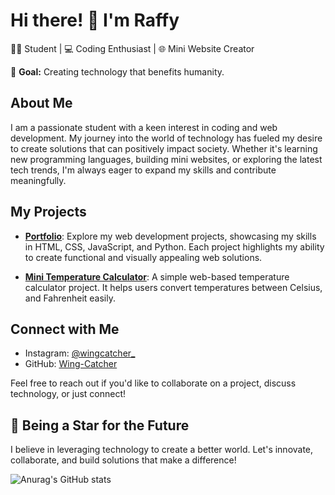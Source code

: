 # Hi there! 👋 I'm Raffy

👨‍🎓 Student | 💻 Coding Enthusiast | 🌐 Mini Website Creator

🚀 **Goal:** Creating technology that benefits humanity.

## About Me

I am a passionate student with a keen interest in coding and web development. My journey into the world of technology has fueled my desire to create solutions that can positively impact society. Whether it's learning new programming languages, building mini websites, or exploring the latest tech trends, I'm always eager to expand my skills and contribute meaningfully.

## My Projects

- **[Portfolio](https://github.com/Wing-Catcher/portfolio)**: Explore my web development projects, showcasing my skills in HTML, CSS, JavaScript, and Python. Each project highlights my ability to create functional and visually appealing web solutions.

- **[Mini Temperature Calculator](https://github.com/Wing-Catcher/kalkulator-suhu.io)**: A simple web-based temperature calculator project. It helps users convert temperatures between Celsius, and Fahrenheit easily.

## Connect with Me

- Instagram: [@wingcatcher_](https://www.instagram.com/wingcatcher_/)
- GitHub: [Wing-Catcher](https://github.com/Wing-Catcher)

Feel free to reach out if you'd like to collaborate on a project, discuss technology, or just connect!

## 🌟 Being a Star for the Future

I believe in leveraging technology to create a better world. Let's innovate, collaborate, and build solutions that make a difference!

![Anurag's GitHub stats](https://github-readme-stats.vercel.app/api?username=wing-catcher&theme=merko&show_icons=true)
<!--
- **[Project Name 2](link-to-project-2)**: Brief description of what the project does and its significance.
- **[Project Name 3](link-to-project-3)**: Brief description of what the project does and its significance.-->
